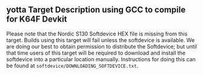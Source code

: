## yotta Target Description using GCC to compile for K64F Devkit

Please note that the Nordic S130 Softdevice HEX file is missing from this
target. Builds using this target will fail unless the softdevice is available.
We are doing our best to obtain permission to distribute the Softdevice; but
until that time users of this target will be required to download and install
the softdevice into a particular location manually. Instructions for doing
this can be found at `softdevice/DOWNLOADING_SOFTDEVICE.txt`.
